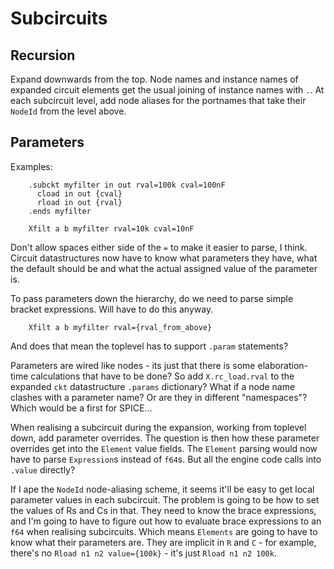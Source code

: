 # Subcircuits


## Recursion
Expand downwards from the top. Node names and instance names of expanded circuit
elements get the usual joining of instance names with `.`.
At each subcircuit level, add node aliases for the portnames that take their
`NodeId` from the level above.

## Parameters

Examples:

```spice
    .subckt myfilter in out rval=100k cval=100nF
      cload in out {cval}
      rload in out {rval}
    .ends myfilter

    Xfilt a b myfilter rval=10k cval=10nF
```

Don't allow spaces either side of the `=` to make it easier to parse, I think.
Circuit datastructures now have to know what parameters they have, what the
default should be and what the actual assigned value of the parameter is.

To pass parameters down the hierarchy, do we need to parse simple bracket
expressions. Will have to do this anyway.

```spice
    Xfilt a b myfilter rval={rval_from_above}
```

And does that mean the toplevel has to support `.param` statements?

Parameters are wired like nodes - its just that there is some elaboration-time
calculations that have to be done? So add `X.rc_load.rval` to the expanded `ckt`
datastructure `.params` dictionary? What if a node name clashes with a parameter
name? Or are they in different "namespaces"? Which would be a first for SPICE...

When realising a subcircuit during the expansion, working from toplevel down,
add parameter overrides. The question is then how these parameter overrides get
into the `Element` value fields. The `Element` parsing would now have to parse
`Expression`s instead of `f64`s. But all the engine code calls into `.value`
directly?

If I ape the `NodeId` node-aliasing scheme, it seems it'll be easy to get local
parameter values in each subcircuit. The problem is going to be how to set the
values of Rs and Cs in that. They need to know the brace expressions, and I'm
going to have to figure out how to evaluate brace expressions to an `f64` when
realising subcircuits. Which means `Elements` are going to have to know what
their parameters are. They are implicit in `R` and `C` - for example, there's
no `Rload n1 n2 value={100k}` - it's just `Rload n1 n2 100k`.


